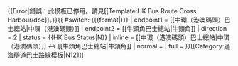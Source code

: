 {{Error|錯誤：此模板已停用。請見[[Template:HK Bus Route Cross Harbour/doc]]。}}{{ #switch: {{{format|}}}
  | endpoint1 = [[中環（港澳碼頭）巴士總站|中環（港澳碼頭）]]
  | endpoint2 = [[牛頭角巴士總站|牛頭角]]
  | direction = 2
  | status = {{HK Bus Status|N}}
  | inline = [[中環（港澳碼頭）巴士總站|中環（港澳碼頭）]] ↔ [[牛頭角巴士總站|牛頭角]]
  | normal =
  | full =
}}<noinclude>[[Category:過海隧道巴士路線模板|N121]]</noinclude>